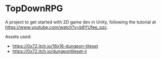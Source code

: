 # TopDownRPG

A project to get started with 2D game dev in Unity, following the tutorial at https://www.youtube.com/watch?v=b8YUfee_pzc.

Assets used:
* https://0x72.itch.io/16x16-dungeon-tileset
* https://0x72.itch.io/dungeontileset-ii
